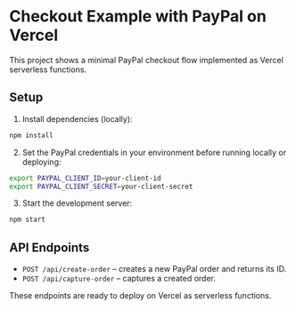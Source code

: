 # Checkout Example with PayPal on Vercel

This project shows a minimal PayPal checkout flow implemented as Vercel serverless functions.

## Setup

1. Install dependencies (locally):

```bash
npm install
```

2. Set the PayPal credentials in your environment before running locally or deploying:

```bash
export PAYPAL_CLIENT_ID=your-client-id
export PAYPAL_CLIENT_SECRET=your-client-secret
```

3. Start the development server:

```bash
npm start
```

## API Endpoints

- `POST /api/create-order` – creates a new PayPal order and returns its ID.
- `POST /api/capture-order` – captures a created order.

These endpoints are ready to deploy on Vercel as serverless functions.
